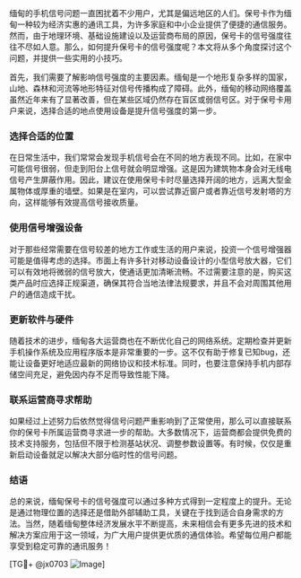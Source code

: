 缅甸的手机信号问题一直困扰着不少用户，尤其是偏远地区的人们。保号卡作为缅甸一种较为经济实惠的通讯工具，为许多家庭和中小企业提供了便捷的通信服务。然而，由于地理环境、基础设施建设以及运营商布局的原因，保号卡的信号强度往往不尽如人意。那么，如何提升保号卡的信号强度呢？本文将从多个角度探讨这个问题，并提供一些实用的小技巧。

首先，我们需要了解影响信号强度的主要因素。缅甸是一个地形复杂多样的国家，山地、森林和河流等地形特征对信号传播构成了障碍。此外，缅甸的移动网络覆盖虽然近年来有了显著改善，但在某些区域仍然存在盲区或弱信号区。对于保号卡用户来说，选择合适的地点使用设备是提升信号强度的第一步。

### 选择合适的位置

在日常生活中，我们常常会发现手机信号会在不同的地方表现不同。比如，在家中可能信号很弱，但走到阳台上信号就会明显增强。这是因为建筑物本身会对无线电信号产生屏蔽作用。因此，建议在使用保号卡时尽量选择开阔的地方，远离大型金属物体或厚重的墙壁。如果是在室内，可以尝试靠近窗户或者靠近信号发射塔的方向，这样能够有效提高信号接收质量。

### 使用信号增强设备

对于那些经常需要在信号较差的地方工作或生活的用户来说，投资一个信号增强器可能是值得考虑的选择。市面上有许多针对移动设备设计的小型信号放大器，它们可以有效地将微弱的信号放大，使通话更加清晰流畅。不过需要注意的是，购买这类产品时应选择正规渠道，确保其符合当地法律法规要求，并且不会对周围其他用户的通信造成干扰。

### 更新软件与硬件

随着技术的进步，缅甸各大运营商也在不断优化自己的网络系统。定期检查并更新手机操作系统及应用程序版本是非常重要的一步。这不仅有助于修复已知bug，还能让设备更好地适应最新的网络协议和技术标准。同时，也要注意保持手机内部存储空间充足，避免因内存不足而导致性能下降。

### 联系运营商寻求帮助

如果经过上述努力后依然觉得信号问题严重影响到了正常使用，那么可以直接联系你的保号卡所属运营商寻求进一步的帮助。大多数情况下，运营商都会提供免费的技术支持服务，包括但不限于检测基站状况、调整参数设置等。有时候，仅仅是重新启动设备就足以解决大部分临时性的信号问题。

### 结语

总的来说，缅甸保号卡的信号强度可以通过多种方式得到一定程度上的提升。无论是通过物理位置的选择还是借助外部辅助工具，关键在于找到适合自身需求的方法。当然，随着缅甸整体经济发展水平不断提高，未来相信会有更多先进的技术和解决方案应用于这一领域，为广大用户提供更优质的通信体验。希望每位用户都能享受到稳定可靠的通讯服务！

[TG💪+ @jx0703 ![Image](https://github.com/user-attachments/assets/dbca1d08-cadb-493c-b0ec-ad6f7a83f270)]